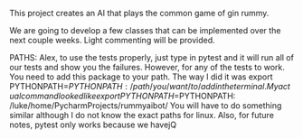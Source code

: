 This project creates an AI that plays the common game of gin rummy.

We are going to develop a few classes that can be implemented over the next couple weeks. Light
commenting will be provided. 

PATHS:
Alex, to use the tests properly, just type in pytest and it will
run all of our tests and show you the failures. However, for any of the tests to work. You need to
add this package to your path. The way I did it was 
export PYTHONPATH=$PYTHONPATH:/path/you/want/to/add
in the terminal. My actual command looked like
export PYTHONPATH=$PYTHONPATH: /luke/home/PycharmProjects/rummyaibot/
You will have to do something similar although I do not know the exact paths for linux. 
Also, for future notes, pytest only works because we havejQ
